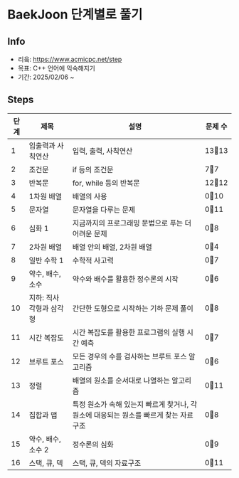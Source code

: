 # BaekJoon 단계별로 풀기
## Info
* 리읔: https://www.acmicpc.net/step
* 목표: C++ 언어에 익숙해지기
* 기간: 2025/02/06 ~

## Steps
|단계|제목|설명|문제 수|
|---|---|---|---|
|1|입출력과 사칙연산|입력, 출력, 사칙연산|13🔹13|
|2|조건문|if 등의 조건문|7🔹7|
|3|반복문|for, while 등의 반복문|12🔹12|
|4|1차원 배열|배열의 사용|0🔹10|
|5|문자열|문자열을 다루는 문제|0🔹11|
|6|심화 1|지금까지의 프로그래밍 문법으로 푸는 더 어려운 문제|0🔹8|
|7|2차원 배열|배열 안의 배열, 2차원 배열|0🔹4|
|8|일반 수학 1|수학적 사고력|0🔹7|
|9|약수, 배수, 소수|약수와 배수를 활용한 정수론의 시작|0🔹6|
|10|지하: 직사각형과 삼각형|간단한 도형으로 시작하는 기하 문제 풀이|0🔹8|
|11|시간 복잡도|시간 복잡도를 활용한 프로그램의 실행 시간 예측|0🔹7|
|12|브루트 포스|모든 경우의 수를 검사하는 브루트 포스 알고리즘|0🔹6|
|13|정렬|배열의 원소를 순서대로 나열하는 알고리즘|0🔹11|
|14|집합과 맵|특정 원소가 속해 있는지 빠르게 찾거나, 각 원소에 대응되는 원소를 빠르게 찾는 자료구조|0🔹8|
|15|약수, 배수, 소수 2|정수론의 심화|0🔹9|
|16|스택, 큐, 덱|스택, 큐, 덱의 자료구조|0🔹11|